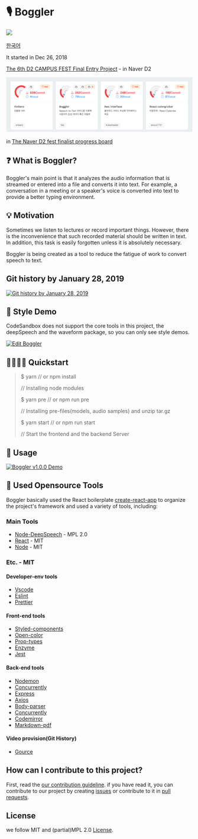 # 🎙 Boggler

![](https://travis-ci.org/teamthesol/boggler.svg?branch=master)

[한국어](README-KR.md)

It started in Dec 26, 2018

[The 6th D2 CAMPUS FEST Final Entry Project](https://github.com/D2CampusFest/6th) - in Naver D2

![d2-rank-board](assets/d2-rank-board.png)

in [The Naver D2 fest finalist progress board](https://d2campusfest6th-2019.herokuapp.com/)

## ❓ What is Boggler?

Boggler's main point is that it analyzes the audio information that is streamed or entered into a file and converts it into text. For example, a conversation in a meeting or a speaker's voice is converted into text to provide a better typing environment.

## 💡 Motivation

Sometimes we listen to lectures or record important things. However, there is the inconvenience that such recorded material should be written in text. In addition, this task is easily forgotten unless it is absolutely necessary.

Boggler is being created as a tool to reduce the fatigue of work to convert speech to text.

## Git history by January 28, 2019

[![Git history by January 28, 2019](https://img.youtube.com/vi/mcGezqSdXi8/0.jpg)](https://www.youtube.com/watch?v=mcGezqSdXi8&feature=youtu.be)

## 💅 Style Demo

CodeSandbox does not support the core tools in this project, the deepSpeech and the waveform package, so you can only see style demos.

[![Edit Boggler](https://codesandbox.io/static/img/play-codesandbox.svg)](https://6n2orxr5yz.codesandbox.io/)

## 🏃‍♂️🏃‍♀️ Quickstart

> \$ yarn // or npm install
>
> // Installing node modules
>
> \$ yarn pre // or npm run pre
>
> // Installing pre-files(models, audio samples) and unzip tar.gz
>
> \$ yarn start // or npm run start
>
> // Start the frontend and the backend Server

## 🚀 Usage

[![Boggler v1.0.0 Demo](https://img.youtube.com/vi/Hin_oocK4Kc/0.jpg)](https://www.youtube.com/watch?v=Hin_oocK4Kc&feature=youtu.be)

## 🔧 Used Opensource Tools

Boggler basically used the React boilerplate [create-react-app](https://github.com/facebook/create-react-app) to organize the project's framework and used a variety of tools, including:

### Main Tools

- [Node-DeepSpeech](https://github.com/teamthesol/ndoe-DeepSpeech) - MPL 2.0
- [React](https://github.com/facebook/react) - MIT
- [Node](https://github.com/nodejs/node) - MIT

### Etc. - MIT

#### Developer-env tools

- [Vscode](https://github.com/Microsoft/vscode)
- [Eslint](https://github.com/eslint/eslint)
- [Prettier](https://github.com/prettier/prettier)

#### Front-end tools

- [Styled-components](https://github.com/styled-components/styled-components)
- [Open-color](https://github.com/yeun/open-color)
- [Prop-types](https://github.com/facebook/prop-types)
- [Enzyme](https://airbnb.io/enzyme/)
- [Jest](https://jest-bot.github.io/jest/)

#### Back-end tools

- [Nodemon](https://github.com/remy/nodemon)
- [Concurrently](https://github.com/kimmobrunfeldt/concurrently)
- [Express](https://github.com/expressjs/express)
- [Axios](https://github.com/axios/axios)
- [Body-parser](https://github.com/expressjs/body-parser)
- [Concurrently](https://github.com/kimmobrunfeldt/concurrently#readme)
- [Codemirror](https://codemirror.net/)
- [Markdown-pdf](https://github.com/alanshaw/markdown-pdf)

#### Video provision(Git History)

- [Gource](https://gource.io/)

## How can I contribute to this project?

First, read the [our contribution guideline](CONTRIBUTING.md). if you have read it, you can contribute to our project by creating [issues](https://github.com/teamthesol/boggler/issues) or contribute to it in [pull requests](https://github.com/teamthesol/boggler/pulls).

## License

we follow MIT and (partial)MPL 2.0 [License](LICENSE).
